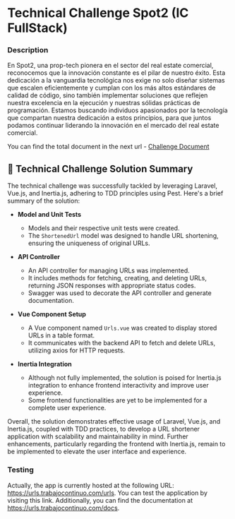 # Technical Challenge Spot2 (IC FullStack) 

### Description
En Spot2, una prop-tech pionera en el sector del real estate comercial, reconocemos que la
innovación constante es el pilar de nuestro éxito. Esta dedicación a la vanguardia tecnológica nos
exige no solo diseñar sistemas que escalen eficientemente y cumplan con los más altos
estándares de calidad de código, sino también implementar soluciones que reflejen nuestra
excelencia en la ejecución y nuestras sólidas prácticas de programación. Estamos buscando
individuos apasionados por la tecnología que compartan nuestra dedicación a estos principios,
para que juntos podamos continuar liderando la innovación en el mercado del real estate
comercial.

You can find the total document in the next url - [Challenge Document](docs/doc.pdf)

## 🚀 **Technical Challenge Solution Summary**

The technical challenge was successfully tackled by leveraging Laravel, Vue.js, and Inertia.js, adhering to TDD principles using Pest. Here's a brief summary of the solution:

- **Model and Unit Tests**
    - Models and their respective unit tests were created.
    - The `ShortenedUrl` model was designed to handle URL shortening, ensuring the uniqueness of original URLs.

- **API Controller**
    - An API controller for managing URLs was implemented.
    - It includes methods for fetching, creating, and deleting URLs, returning JSON responses with appropriate status codes.
    - Swagger was used to decorate the API controller and generate documentation.

- **Vue Component Setup**
    - A Vue component named `Urls.vue` was created to display stored URLs in a table format.
    - It communicates with the backend API to fetch and delete URLs, utilizing axios for HTTP requests.

- **Inertia Integration**
    - Although not fully implemented, the solution is poised for Inertia.js integration to enhance frontend interactivity and improve user experience.
    - Some frontend functionalities are yet to be implemented for a complete user experience.

Overall, the solution demonstrates effective usage of Laravel, Vue.js, and Inertia.js, coupled with TDD practices, to develop a URL shortener application with scalability and maintainability in mind. Further enhancements, particularly regarding the frontend with Inertia.js, remain to be implemented to elevate the user interface and experience.

### Testing 

Actually, the app is currently hosted at the following URL: https://urls.trabajocontinuo.com/urls. You can test the application by visiting this link. Additionally, you can find the documentation at https://urls.trabajocontinuo.com/docs.
